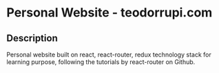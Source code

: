 # Personal Website - teodorrupi.com

## Description

Personal website built on react, react-router, redux technology stack for learning purpose, following the tutorials by react-router on Github.
